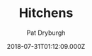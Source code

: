 ---
title: Hitchens
github: https://github.com/patdryburgh/hitchens
demo: https://patdryburgh.github.io/hitchens/
author: Pat Dryburgh
ssg:
  - Jekyll
date: 2018-07-31T01:12:09.000Z
github_branch: master
description: An inarguably well-designed Jekyll theme. View the demo at
stale: false
---